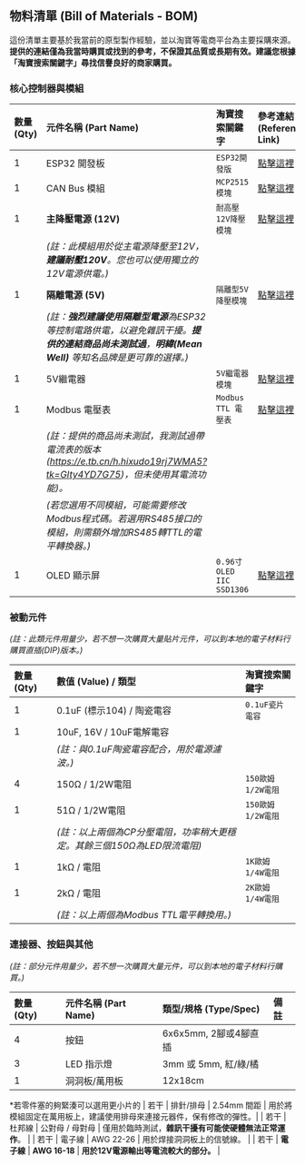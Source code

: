 ## 物料清單 (Bill of Materials - BOM)

這份清單主要基於我當前的原型製作經驗，並以淘寶等電商平台為主要採購來源。
**提供的連結僅為我當時購買或找到的參考，不保證其品質或長期有效。建議您根據「淘寶搜索關鍵字」尋找信譽良好的商家購買。**

### 核心控制器與模組

| 數量 (Qty) | 元件名稱 (Part Name) | 淘寶搜索關鍵字 | 參考連結 (Reference Link) |
| :--- | :--- | :--- | :--- |
| 1 | ESP32 開發板 | `ESP32開發版` | [點擊這裡](https://e.tb.cn/h.hiRBgOphii6aqCW?tk=dw2z4YwBA1k) |
| 1 | CAN Bus 模組 | `MCP2515模塊` | [點擊這裡](https://e.tb.cn/h.hiQmzbQqu1oH8JV?tk=z7kX4YDbctz) |
| 1 | **主降壓電源 (12V)** | `耐高壓12V降壓模塊` | [點擊這裡](https://e.tb.cn/h.hikC8w5RuqK0mvh?tk=xkQA4YDcYHa) |
| | *(註：此模組用於從主電源降壓至12V，**建議耐壓120V**。您也可以使用獨立的12V電源供電。)* | | |
| 1 | **隔離電源 (5V)** | `隔離型5V降壓模塊` | [點擊這裡](https://e.tb.cn/h.hiP0i4nqXiX4U1B?tk=NPg84YDVGRk) |
| | *(註：**強烈建議使用隔離型電源**為ESP32等控制電路供電，以避免雜訊干擾。**提供的連結商品尚未測試過**，**明緯(Mean Well)** 等知名品牌是更可靠的選擇。)* | | |
| 1 | 5V繼電器 | `5V繼電器模塊` | [點擊這裡](https://e.tb.cn/h.hiQtbJft1vH2RAP?tk=Pgtz4YDUVTH) |
| 1 | Modbus 電壓表 | `Modbus TTL 電壓表` | [點擊這裡](https://e.tb.cn/h.hi8TrepPK8OLpep?tk=3v2l4YD77uj) |
| | *(註：提供的商品尚未測試，我測試過帶電流表的版本(<https://e.tb.cn/h.hixudo19rj7WMA5?tk=GIty4YD7G75>)，但未使用其電流功能)。*| | |
| | *(若您選用不同模組，可能需要修改Modbus程式碼。若選用RS485接口的模組，則需額外增加RS485轉TTL的電平轉換器。)* | | |
| 1 | OLED 顯示屏 | `0.96寸 OLED IIC` `SSD1306` | [點擊這裡](https://e.tb.cn/h.hiQxBdKZhg7zoPj?tk=GMqx4YDidKZ) |

### 被動元件

*(註：此類元件用量少，若不想一次購買大量貼片元件，可以到本地的電子材料行購買直插(DIP)版本。)*

| 數量 (Qty) | 數值 (Value) / 類型 | 淘寶搜索關鍵字 |
| :--- | :--- | :--- |
| 1 | 0.1uF (標示104) / 陶瓷電容| `0.1uF瓷片電容` |
| 1 | 10uF, 16V / 10uF電解電容  |  |
| | *(註：與0.1uF陶瓷電容配合，用於電源濾波。)* | |
| 4 | 150Ω / 1/2W電阻 | `150歐姆 1/2W電阻` |
| 1 | 51Ω / 1/2W電阻 | `150歐姆 1/2W電阻` |
| | *(註：以上兩個為CP分壓電阻，功率稍大更穩定。其餘三個150Ω為LED限流電阻)* | |
| 1 | 1kΩ / 電阻 | `1K歐姆 1/4W電阻` |
| 1 | 2kΩ / 電阻 | `2K歐姆 1/4W電阻` |
| | *(註：以上兩個為Modbus TTL電平轉換用。)* | |

### 連接器、按鈕與其他 

*(註：部分元件用量少，若不想一次購買大量元件，可以到本地的電子材料行購買。)*


| 數量 (Qty) | 元件名稱 (Part Name) | 類型/規格 (Type/Spec) | 備註 |
| :--- | :--- | :--- | :--- |
| 4 | 按鈕 | 6x6x5mm, 2腳或4腳直插 | |
| 3 | LED 指示燈 | 3mm 或 5mm, 紅/綠/橘 |
| 1 | 洞洞板/萬用板 | 12x18cm |
*若零件塞的夠緊湊可以選用更小片的
| 若干 | 排針/排母 | 2.54mm 間距 | 用於將模組固定在萬用板上，建議使用排母來連接元器件，保有修改的彈性。|
| 若干 | 杜邦線 | 公對母 / 母對母 | 僅用於臨時測試，**雜訊干擾有可能使硬體無法正常運作**。 |
| 若干 | 電子線 | AWG 22-26 | 用於焊接洞洞板上的信號線。 |
| 若干 | **電子線** | **AWG 16-18** | **用於12V電源輸出等電流較大的部分。** |
